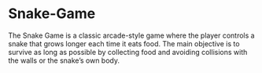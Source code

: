 # Snake-Game
The Snake  Game is a classic arcade-style game where the player controls a snake that grows longer each time it eats food. The main objective is to survive as long as possible by collecting food and avoiding collisions with the walls or the snake’s own body. 
